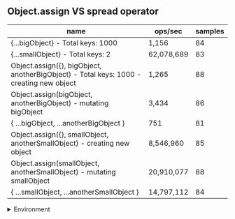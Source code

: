 ## Object.assign VS spread operator

|name|ops/sec|samples|
|-|-|-|
|{...bigObject} - Total keys: 1000|1,156|84|
|{...smallObject} - Total keys: 2|62,078,689|83|
|Object.assign({}, bigObject, anotherBigObject) - Total keys: 1000 - creating new object|1,265|88|
|Object.assign(bigObject, anotherBigObject) - mutating bigObject|3,434|86|
|{ ...bigObject, ...anotherBigObject }|751|81|
|Object.assign({}, smallObject, anotherSmallObject) - creating new object|8,546,960|85|
|Object.assign(smallObject, anotherSmallObject) - mutating smallObject|20,910,077|88|
|{ ...smallObject, ...anotherSmallObject }|14,797,112|84|


<details>
<summary>Environment</summary>

* __Machine:__ linux x64 | 2 vCPUs | 6.8GB Mem
* __Run:__ Tue Oct 24 2023 17:40:40 GMT+0000 (Coordinated Universal Time)
</details>

<!--
{"environment":{"platform":"linux","arch":"x64","cpus":2,"totalMemory":6.759746551513672},"benchmarks":[{"name":"{...bigObject} - Total keys: 1000","opsSec":1155.9877695495672,"samples":3},{"name":"{...smallObject} - Total keys: 2","opsSec":62078689.13469192,"samples":6},{"name":"Object.assign({}, bigObject, anotherBigObject) - Total keys: 1000 - creating new object","opsSec":1265.4071605488996,"samples":3},{"name":"Object.assign(bigObject, anotherBigObject) - mutating bigObject","opsSec":3434.1086537724336,"samples":2},{"name":"{ ...bigObject, ...anotherBigObject }","opsSec":751.2581196065161,"samples":2},{"name":"Object.assign({}, smallObject, anotherSmallObject) - creating new object","opsSec":8546960.268918786,"samples":5},{"name":"Object.assign(smallObject, anotherSmallObject) - mutating smallObject","opsSec":20910076.52768359,"samples":4},{"name":"{ ...smallObject, ...anotherSmallObject }","opsSec":14797112.113156961,"samples":5}]}-->
